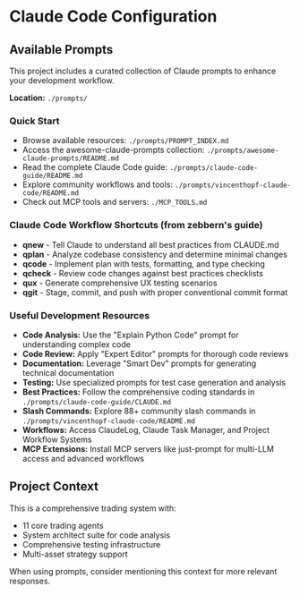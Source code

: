 # Claude Code Configuration

## Available Prompts

This project includes a curated collection of Claude prompts to enhance your development workflow.

**Location:** `./prompts/`

### Quick Start
- Browse available resources: `./prompts/PROMPT_INDEX.md`
- Access the awesome-claude-prompts collection: `./prompts/awesome-claude-prompts/README.md`
- Read the complete Claude Code guide: `./prompts/claude-code-guide/README.md`
- Explore community workflows and tools: `./prompts/vincenthopf-claude-code/README.md`
- Check out MCP tools and servers: `./MCP_TOOLS.md`

### Claude Code Workflow Shortcuts (from zebbern's guide)
- **qnew** - Tell Claude to understand all best practices from CLAUDE.md
- **qplan** - Analyze codebase consistency and determine minimal changes
- **qcode** - Implement plan with tests, formatting, and type checking
- **qcheck** - Review code changes against best practices checklists
- **qux** - Generate comprehensive UX testing scenarios
- **qgit** - Stage, commit, and push with proper conventional commit format

### Useful Development Resources
- **Code Analysis:** Use the "Explain Python Code" prompt for understanding complex code
- **Code Review:** Apply "Expert Editor" prompts for thorough code reviews
- **Documentation:** Leverage "Smart Dev" prompts for generating technical documentation
- **Testing:** Use specialized prompts for test case generation and analysis
- **Best Practices:** Follow the comprehensive coding standards in `./prompts/claude-code-guide/CLAUDE.md`
- **Slash Commands:** Explore 88+ community slash commands in `./prompts/vincenthopf-claude-code/README.md`
- **Workflows:** Access ClaudeLog, Claude Task Manager, and Project Workflow Systems
- **MCP Extensions:** Install MCP servers like just-prompt for multi-LLM access and advanced workflows

## Project Context

This is a comprehensive trading system with:
- 11 core trading agents
- System architect suite for code analysis
- Comprehensive testing infrastructure
- Multi-asset strategy support

When using prompts, consider mentioning this context for more relevant responses.